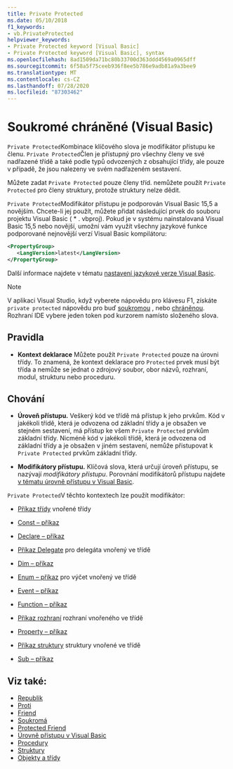 ```yaml
---
title: Private Protected
ms.date: 05/10/2018
f1_keywords:
- vb.PrivateProtected
helpviewer_keywords:
- Private Protected keyword [Visual Basic]
- Private Protected keyword [Visual Basic], syntax
ms.openlocfilehash: 8ad1509da71bc80b33700d363ddd4569a0965dff
ms.sourcegitcommit: 6f58a5f75ceeb936f8ee5b786e9adb81a9a3bee9
ms.translationtype: MT
ms.contentlocale: cs-CZ
ms.lasthandoff: 07/28/2020
ms.locfileid: "87303462"
---
```

# <a name="private-protected-visual-basic"></a>Soukromé chráněné (Visual Basic)

`Private Protected`Kombinace klíčového slova je modifikátor přístupu ke členu. `Private Protected`Člen je přístupný pro všechny členy ve své nadřazené třídě a také podle typů odvozených z obsahující třídy, ale pouze v případě, že jsou nalezeny ve svém nadřazeném sestavení.

Můžete zadat `Private Protected` pouze členy tříd. nemůžete použít `Private Protected` pro členy struktury, protože struktury nelze dědit.

`Private Protected`Modifikátor přístupu je podporován Visual Basic 15,5 a novějším. Chcete-li jej použít, můžete přidat následující prvek do souboru projektu Visual Basic ( \* . vbproj). Pokud je v systému nainstalovaná Visual Basic 15,5 nebo novější, umožní vám využít všechny jazykové funkce podporované nejnovější verzí Visual Basic kompilátoru:

```xml
<PropertyGroup>
   <LangVersion>latest</LangVersion>
</PropertyGroup>
```

Další informace najdete v tématu [nastavení jazykové verze Visual Basic](../configure-language-version.md).

> [!NOTE]
> V aplikaci Visual Studio, když vyberete nápovědu pro klávesu F1, získáte `private protected` nápovědu pro buď [soukromou](private.md) , nebo [chráněnou](protected.md). Rozhraní IDE vybere jeden token pod kurzorem namísto složeného slova.

## <a name="rules"></a>Pravidla

- **Kontext deklarace** Můžete použít `Private Protected` pouze na úrovni třídy. To znamená, že kontext deklarace pro `Protected` prvek musí být třída a nemůže se jednat o zdrojový soubor, obor názvů, rozhraní, modul, strukturu nebo proceduru.

## <a name="behavior"></a>Chování

- **Úroveň přístupu.** Veškerý kód ve třídě má přístup k jeho prvkům. Kód v jakékoli třídě, která je odvozena od základní třídy a je obsažen ve stejném sestavení, má přístup ke všem `Private Protected` prvkům základní třídy. Nicméně kód v jakékoli třídě, která je odvozena od základní třídy a je obsažen v jiném sestavení, nemůže přistupovat k `Private Protected` prvkům základní třídy.

- **Modifikátory přístupu.** Klíčová slova, která určují úroveň přístupu, se nazývají *modifikátory přístupu*. Porovnání modifikátorů přístupu najdete [v tématu úrovně přístupu v Visual Basic](../../programming-guide/language-features/declared-elements/access-levels.md).

`Private Protected`V těchto kontextech lze použít modifikátor:

- [Příkaz třídy](../statements/class-statement.md) vnořené třídy

- [Const – příkaz](../statements/const-statement.md)

- [Declare – příkaz](../statements/declare-statement.md)

- [Příkaz Delegate](../statements/delegate-statement.md) pro delegáta vnořený ve třídě

- [Dim – příkaz](../statements/dim-statement.md)

- [Enum – příkaz](../statements/enum-statement.md) pro výčet vnořený ve třídě

- [Event – příkaz](../statements/event-statement.md)

- [Function – příkaz](../statements/function-statement.md)

- [Příkaz rozhraní](../statements/interface-statement.md) rozhraní vnořeného ve třídě

- [Property – příkaz](../statements/property-statement.md)

- [Příkaz struktury](../statements/structure-statement.md) struktury vnořené ve třídě

- [Sub – příkaz](../statements/sub-statement.md)

## <a name="see-also"></a>Viz také:

- [Republik](public.md)
- [Proti](protected.md)
- [Friend](friend.md)
- [Soukromá](private.md)
- [Protected Friend](./protected-friend.md)
- [Úrovně přístupu v Visual Basic](../../programming-guide/language-features/declared-elements/access-levels.md)
- [Procedury](../../programming-guide/language-features/procedures/index.md)
- [Struktury](../../programming-guide/language-features/data-types/structures.md)
- [Objekty a třídy](../../programming-guide/language-features/objects-and-classes/index.md)
